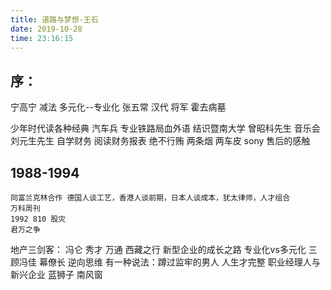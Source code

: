 ```yaml
---
title: 道路与梦想-王石
date: 2019-10-28 
time: 23:16:15
---
```


## 序： 
宁高宁 减法  多元化--专业化
张五常 汉代 将军 霍去病墓

少年时代读各种经典 汽车兵
专业铁路局血外语 结识暨南大学  曾昭科先生
音乐会  刘元生先生
自学财务 阅读财务报表
绝不行贿 两条烟 两车皮
sony 售后的感触

## 1988-1994
    同富兰克林合作 德国人谈工艺，香港人谈前期，日本人谈成本，犹太律师，人才组合
    万科周刊
    1992 810 股灾
    君万之争
    
地产三剑客： 冯仑 秀才 万通
西藏之行
新型企业的成长之路 专业化vs多元化
三顾冯佳 幕僚长 逆向思维
有一种说法：蹲过监牢的男人 人生才完整
职业经理人与新兴企业
蓝狮子 南风窗
